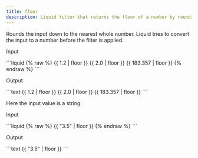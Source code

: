 ```yaml
---
title: floor
description: Liquid filter that returns the floor of a number by rounding down to the nearest integer.
---
```


Rounds the input down to the nearest whole number. Liquid tries to convert the input to a number before the filter is applied.

<p class="code-label">Input</p>
```liquid
{% raw %}
{{ 1.2 | floor }}
{{ 2.0 | floor }}
{{ 183.357 | floor }}
{% endraw %}
```

<p class="code-label">Output</p>
```text
{{ 1.2 | floor }}
{{ 2.0 | floor }}
{{ 183.357 | floor }}
```

Here the input value is a string:

<p class="code-label">Input</p>
```liquid
{% raw %}
{{ "3.5" | floor }}
{% endraw %}
```

<p class="code-label">Output</p>
```text
{{ "3.5" | floor }}
```
